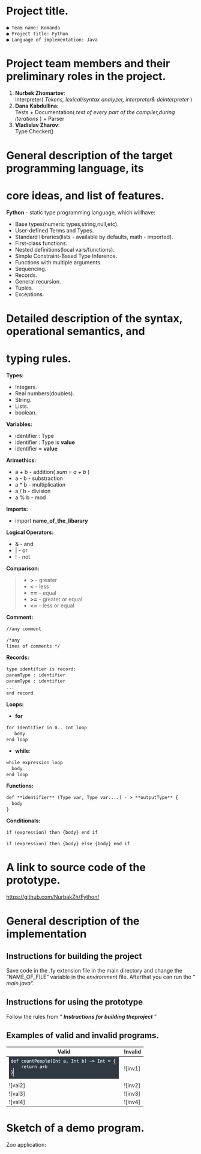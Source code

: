# Project title.

```
● Team name: Komanda
● Project title: Fython
● Language of implementation: Java
```
# Project team members and their preliminary roles in the project.

1. **Nurbek Zhomartov**:  
    Interpreter( _Tokens, lexical/syntax analyzer, interpreter& deinterpreter_ )
3. **Dana Kabdullina**:    
    Tests + Documentation( _test of every part of the compiler,during_
       _iterations_ ) + Parser
3. **Vladislav Zharov**:   
    Type Checker()

# General description of the target programming language, its

# core ideas, and list of features.

**Fython** - static type programming language, which willhave:   
* Base types(numeric types,string,null,etc). 
* User-defined Terms and Types.  
* Standard libraries(lists - available by defaults, math - imported). 
* First-class functions.  
* Nested definitions(local vars/functions). 
* Simple Constraint-Based Type Inference. 
* Functions with multiple arguments. 
* Sequencing. 
* Records. 
* General recursion. 
* Tuples.     
* Exceptions. 

# Detailed description of the syntax, operational semantics, and

# typing rules.

**Types:**
* Integers.  
* Real numbers(doubles).  
* String.   
* Lists.  
* boolean.  


**Variables:**
* identifier : Type
* identifier : Type is **value**
* identifier = **value**

**Arimethics:**
* a + b - addition( _sum = a + b_ )
* a - b - substraction
* a * b - multiplication
* a / b - division
* a % b - mod

**Imports:**
* import **name_of_the_libarary**

**Logical Operators:**
* & - and
* | - or
* ! - not

**Comparison:**
> *  **>** - greater
> *  **<** - less
> *  **==** - equal
> *  **>=** - greater or equal
> *  **<=** - less or equal

**Comment:**
```
//any comment
```
```
/*any
lines of comments */
```

**Records:**
```
type identifier is record:
paramType : identifier
paramType : identifier
...
end record
```

**Loops:**
* **for**
```
for identifier in 0.. Int loop
   body
end loop
```
* **while**:
```
while expression loop
  body
end loop
```
**Functions:**
```
def **identifier** (Type var, Type var....) - > **outputType** {
  body
}
```
**Conditionals:**
```
if (expression) then {body} end if
```
```
if (expression) then {body} else {body} end if
```

# A link to source code of the prototype.

https://github.com/NurbakZh/Fython/

# General description of the implementation

## Instructions for building the project

Save code in the .fy extension file in the main directory and change the
“NAME_OF_FILE” variable in the _environment_ file. Afterthat you can run the
“ _main.java”._

## Instructions for using the prototype

Follow the rules from “ **_Instructions for building theproject_** ”

## Examples of valid and invalid programs.

| **Valid** | **Invalid** |
|-----------|-------------|
| ![val1](https://github.com/NurbakZh/Fython/blob/main/images/image7.png)      | ![inv1]       |
| ![val2]      | ![inv2]        |
| ![val3]      | ![inv3]        |
| ![val4]      | ![inv4]        |


# Sketch of a demo program.

Zoo application:


